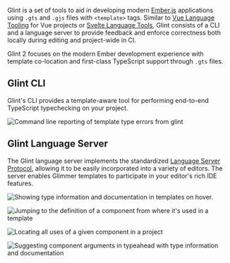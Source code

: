 Glint is a set of tools to aid in developing modern [Ember.js] applications using `.gts` and `.gjs` files with `<template>` tags. Similar to [Vue Language Tooling] for Vue projects or [Svelte Language Tools], Glint consists of a CLI and a language server to provide feedback and enforce correctness both locally during editing and project-wide in CI.

Glint 2 focuses on the modern Ember development experience with template co-location and first-class TypeScript support through `.gts` files.

## Glint CLI

Glint's CLI provides a template-aware tool for performing end-to-end TypeScript typechecking on your project.

![Command line reporting of template type errors from `glint`](https://user-images.githubusercontent.com/108688/111076577-1d61db00-84ed-11eb-876a-e5b504758d11.png)

## Glint Language Server

The Glint language server implements the standardized [Language Server Protocol], allowing it to be easily incorporated into a variety of editors. The server enables Glimmer templates to participate in your editor's rich IDE features.

![Showing type information and documentation in templates on hover.](https://user-images.githubusercontent.com/108688/111069238-6eada280-84cc-11eb-9abb-c2d3af5e8976.png)

![Jumping to the definition of a component from where it's used in a template](https://user-images.githubusercontent.com/108688/111069304-b6ccc500-84cc-11eb-83b2-49681b248cbe.png)

![Locating all uses of a given component in a project](https://user-images.githubusercontent.com/108688/111070826-c6034100-84d3-11eb-9c12-e8e80e168940.png)

![Suggesting component arguments in typeahead with type information and documentation](https://user-images.githubusercontent.com/108688/111070948-3f9b2f00-84d4-11eb-9eaa-077cadf6f380.png)

[ember.js]: https://www.emberjs.com
[vue language tooling]: https://github.com/vuejs/language-tools
[svelte language tools]: https://github.com/sveltejs/language-tools
[language server protocol]: https://microsoft.github.io/language-server-protocol/
